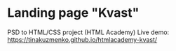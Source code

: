 # Landing page "Kvast"

PSD to HTML/CSS project (HTML Academy)
Live demo: https://tinakuzmenko.github.io/htmlacademy-kvast/ 